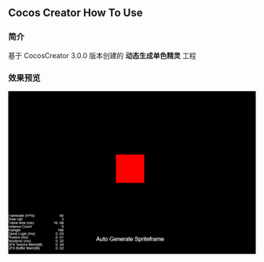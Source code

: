 ## Cocos Creator How To Use

### 简介

基于 CocosCreator 3.0.0 版本创建的 **动态生成单色精灵** 工程

### 效果预览
![image](../../image/202203/2022030543.png)